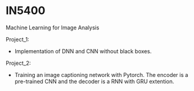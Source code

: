 # IN5400
Machine Learning for Image Analysis

Project_1:
 - Implementation of DNN and CNN without black boxes.
 
Project_2:
- Training an image captioning network with Pytorch. The encoder is a pre-trained CNN and the decoder is a RNN with GRU extention.

